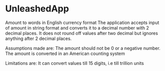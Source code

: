 # UnleashedApp
Amount to words in English currency format
The application accepts input of amount in string format and converts it to a decimal number with 2 decimal places. It does not round off values after two decimal but ignores anything after 2 decimal places.

Assumptions made are:
The amount should not be 0 or a negative number.
The amount is converted in an American counting system

Limitations are:
It can convert values till 15 digits, i.e till trillion units
